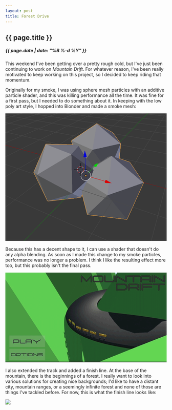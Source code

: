 ```yaml
---
layout: post
title: Forest Drive
---
```

{{ page.title }}
----------------
<h5>{{ page.date | date: "%B %-d %Y" }}</h5>

This weekend I've been getting over a pretty rough cold, but I've just been
continuing to work on <i>Mountain Drift</i>. For whatever reason, I've been
really motivated to keep working on this project, so I decided to keep riding that
momentum.

Originally for my smoke, I was using sphere mesh particles with an additive particle
shader, and this was killing performance all the time. It was fine for a first pass,
but I needed to do something about it. In keeping with the low poly art style, I
hopped into Blonder and made a smoke mesh:

<img src="/images/2017/Jan/SmokeMesh.png">

Because this has a decent shape to it, I can use a shader that doesn't do any alpha
blending. As soon as I made this change to my smoke particles, performance was no
longer a problem. I think I like the resulting effect more too, but this probably
isn't the final pass.

<img src="/images/2017/Jan/NewSmoke.gif">

I also extended the track and added a finish line. At the base of the mountain,
there is the beginnings of a forest. I really want to look into various solutions
for creating nice backgrounds; I'd like to have a distant city, mountain ranges,
or a seemingly infinite forest and none of those are things I've tackled before.
For now, this is what the finish line looks like:

<img src="/images/2017/Jan/Finish.gif">
